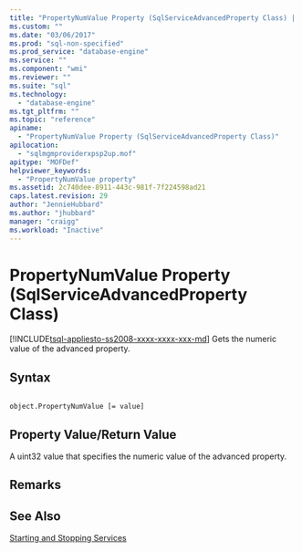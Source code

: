 ```yaml
---
title: "PropertyNumValue Property (SqlServiceAdvancedProperty Class) | Microsoft Docs"
ms.custom: ""
ms.date: "03/06/2017"
ms.prod: "sql-non-specified"
ms.prod_service: "database-engine"
ms.service: ""
ms.component: "wmi"
ms.reviewer: ""
ms.suite: "sql"
ms.technology: 
  - "database-engine"
ms.tgt_pltfrm: ""
ms.topic: "reference"
apiname: 
  - "PropertyNumValue Property (SqlServiceAdvancedProperty Class)"
apilocation: 
  - "sqlmgmproviderxpsp2up.mof"
apitype: "MOFDef"
helpviewer_keywords: 
  - "PropertyNumValue property"
ms.assetid: 2c740dee-8911-443c-981f-7f224598ad21
caps.latest.revision: 29
author: "JennieHubbard"
ms.author: "jhubbard"
manager: "craigg"
ms.workload: "Inactive"
---
```

# PropertyNumValue Property (SqlServiceAdvancedProperty Class)
[!INCLUDE[tsql-appliesto-ss2008-xxxx-xxxx-xxx-md](../../../includes/tsql-appliesto-ss2008-xxxx-xxxx-xxx-md.md)]
  Gets the numeric value of the advanced property.  
  
## Syntax  
  
```  
  
object.PropertyNumValue [= value]  
```  
  
## Property Value/Return Value  
 A uint32 value that specifies the numeric value of the advanced property.  
  
## Remarks  
  
## See Also  
 [Starting and Stopping Services](http://technet.microsoft.com/library/ms174886\(v=sql.105\).aspx)  
  
  
